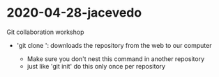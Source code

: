 # 2020-04-28-jacevedo
Git collaboration workshop

- 'git clone <URL>': downloads the repository from the web to our computer
	- Make sure you don't nest this command in another repository
	- just like 'git init' do this only once per repository
